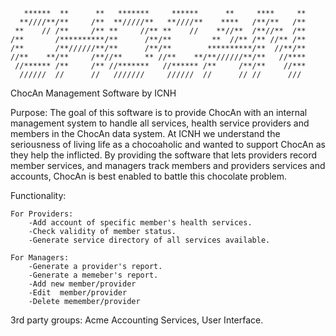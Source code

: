 ```
   ******  **      **   *******     ******      **     ****     **
  **////**/**     /**  **/////**   **////**    ****   /**/**   /**
 **    // /**     /** **     //** **    //    **//**  /**//**  /**
/**       /**********/**      /**/**         **  //** /** //** /**
/**       /**//////**/**      /**/**        **********/**  //**/**
//**    **/**     /**//**     ** //**    **/**//////**/**   //****
 //****** /**     /** //*******   //****** /**     /**/**    //***
  //////  //      //   ///////     //////  //      // //      /// 
```

ChocAn Management Software by ICNH 

Purpose: 
The goal of this software is to provide ChocAn with an internal management system to handle all services, health service providers and members in the ChocAn data system. At ICNH we understand the seriousness of living life as a chocoaholic and wanted to support ChocAn as they help the inflicted. By providing the software that lets providers record member services, and managers track members and providers services and accounts, ChocAn is best enabled to battle this chocolate problem. 

Functionality: 

	For Providers: 
		-Add account of specific member's health services. 
		-Check validity of member status. 
		-Generate service directory of all services available. 	

	For Managers: 
		-Generate a provider's report. 
		-Generate a memeber's report. 
		-Add new member/provider
		-Edit  member/provider
		-Delete memember/provider


3rd party groups: Acme Accounting Services, User Interface.  
